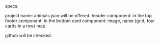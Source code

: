 specs:

project name: animals
json will be offered.
header component: in the top
footer component: in the bottom
card component:  image, name (grid, four cards in a row)
map.



github will be checked.